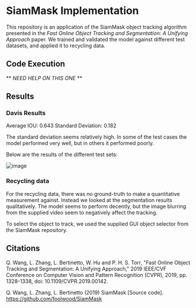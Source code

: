 # SiamMask Implementation

This repository is an application of the SiamMask object tracking algorithm presented in the *Fast Online Object Tracking and Segmentation: A Unifying Approach* paper. We trained and validated the model against different test datasets, and applied it to recycling data.

## Code Execution
** *NEED HELP ON THIS ONE* **

## Results

### Davis Results
Average IOU: 0.643
Standard Deviation: 0.182

The standard deviation seems relatively high. In some of the test cases the model performed very well, but in others it performed poorly.

Below are the results of the different test sets:

![image](https://user-images.githubusercontent.com/17884767/116179448-5e9cfb80-a6e5-11eb-8ddd-f82f0a24d469.png)

### Recycling data
For the recycling data, there was no ground-truth to make a quantitative measurement against. Instead we looked at the segmentation results qualitatively. The model seems to perform decently, but the image blurring from the supplied video seem to negatively affect the tracking.

To select the object to track, we used the supplied GUI object selector from the SiamMask repository.

## Citations

Q. Wang, L. Zhang, L. Bertinetto, W. Hu and P. H. S. Torr, "Fast Online Object Tracking and Segmentation: A Unifying Approach," 2019 IEEE/CVF Conference on Computer Vision and Pattern Recognition (CVPR), 2019, pp. 1328-1338, doi: 10.1109/CVPR.2019.00142.

Q. Wang, L. Zhang, L. Bertinetto (2019) SiamMask [Source code]. https://github.com/foolwood/SiamMask 
